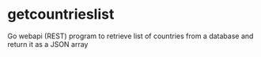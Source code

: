# getcountrieslist
Go webapi (REST) program to retrieve list of countries from a database and return it as a JSON array
